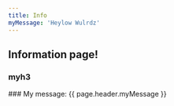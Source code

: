 ```yaml
---
title: Info
myMessage: 'Heylow Wulrdz'
---
```


## Information page!

<h3>myh3</h3>

<div>
<div class="myMessage" markdown="1">
### My message: {{ page.header.myMessage }}
</div>
</div>